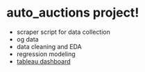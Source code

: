 # auto_auctions project!

- scraper script for data collection
- og data
- data cleaning and EDA
- regression modeling
- [tableau dashboard](https://public.tableau.com/views/c_b_vis/CarsBidsDashboard?:language=en-US&:display_count=n&:origin=viz_share_link)

